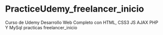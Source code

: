 # PracticeUdemy_freelancer_inicio
Curso de Udemy Desarrollo Web Completo con HTML, CSS3 JS AJAX PHP Y MySql practicas freelancer_inicio 
